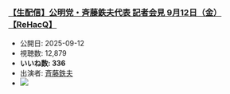 ### [【生配信】公明党・斉藤鉄夫代表 記者会見 9月12日（金）【ReHacQ】](https://www.youtube.com/watch?v=fV8NwgLDkrI)
-   公開日: 2025-09-12
-   視聴数: 12,879
-   **いいね数: 336**
-   出演者: [斉藤鉄夫](/rehacq_fan/people/斉藤鉄夫 "wikilink")
- [![](https://img.youtube.com/vi/fV8NwgLDkrI/hqdefault.jpg)](https://www.youtube.com/watch?v=fV8NwgLDkrI)
